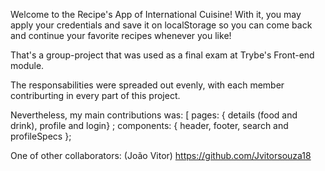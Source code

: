Welcome to the Recipe's App of International Cuisine!
  With it, you may apply your credentials and save it on localStorage so you can come back and continue your favorite recipes whenever you like!


That's a group-project that was used as a final exam at Trybe's Front-end module.

The responsabilities were spreaded out evenly, with each member contriburting in every part of this project.

Nevertheless, my main contributions was: [ pages: { details (food and drink), profile and login} ; components: { header, footer, search and profileSpecs };

One of other collaborators: (João Vitor) https://github.com/Jvitorsouza18



